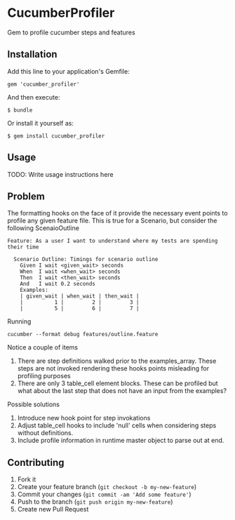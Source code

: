 # CucumberProfiler

Gem to profile cucumber steps and features

## Installation

Add this line to your application's Gemfile:

    gem 'cucumber_profiler'

And then execute:

    $ bundle

Or install it yourself as:

    $ gem install cucumber_profiler

## Usage

TODO: Write usage instructions here

## Problem

The formatting hooks on the face of it provide the necessary event points to profile any given feature file.
This is true for a Scenario, but consider the following ScenaioOutline

    Feature: As a user I want to understand where my tests are spending their time

      Scenario Outline: Timings for scenario outline
        Given I wait <given_wait> seconds
        When  I wait <when_wait> seconds
        Then  I wait <then_wait> seconds
        And   I wait 0.2 seconds
        Examples:
        | given_wait | when_wait | then_wait |
        |          1 |         2 |         3 |
        |          5 |         6 |         7 |

Running

    cucumber --format debug features/outline.feature

Notice a couple of items
1. There are step definitions walked prior to the examples_array.  These steps are not invoked rendering these hooks points misleading for profiling purposes
2. There are only 3 table_cell element blocks. These can be profiled but what about the last step that does not have an input from the examples?

Possible solutions
1. Introduce new hook point for step invokations
2. Adjust table_cell hooks to include 'null' cells when considering steps without definitions.
3. Include profile information in runtime master object to parse out at end.

## Contributing

1. Fork it
2. Create your feature branch (`git checkout -b my-new-feature`)
3. Commit your changes (`git commit -am 'Add some feature'`)
4. Push to the branch (`git push origin my-new-feature`)
5. Create new Pull Request
